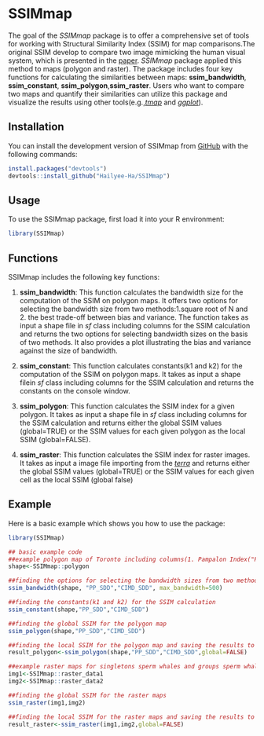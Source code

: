 
# SSIMmap

<!-- badges: start -->
<!-- badges: end -->

The goal of the _SSIMmap_ package is to offer a comprehensive set of tools for working with Structural Similarity Index (SSIM) for map comparisons.The original SSIM develop to compare two image mimicking the human visual system, which is presented in the [paper](https://ieeexplore.ieee.org/stamp/stamp.jsp?arnumber=1284395). _SSIMmap_ package applied this method to maps (polygon and raster). The package includes four key functions for calculating the similarities between maps: **ssim_bandwidth**, **ssim_constant**, **ssim_polygon**,**ssim_raster**. Users who want to compare two maps and quantify their similarities can utilize this package and visualize the results using other tools(e.g.,[_tmap_](https://cran.r-project.org/web/packages/tmap/index.html) and [_ggplot_](https://cran.r-project.org/web/packages/ggplot2/index.html)).  

## Installation

You can install the development version of SSIMmap from [GitHub](https://github.com/Hailyee-Ha/SSIMmap.git) with the following commands:

``` r
install.packages("devtools")
devtools::install_github("Hailyee-Ha/SSIMmap")
```
## Usage
To use the SSIMmap package, first load it into your R environment:

``` r
library(SSIMmap)
```

## Functions
SSIMmap includes the following key functions:

1) **ssim_bandwidth**: This function calculates the bandwidth size for the computation of the SSIM on polygon maps. It offers two options for selecting the bandwidth size from two methods:1.square root of N and 2. the best trade-off between bias and variance. The function takes as input a shape file in *sf* class including columns for the SSIM calculation and returns the two options for selecting bandwidth sizes on the basis of two methods. It also provides a plot illustrating the bias and variance against the size of bandwidth. 

2) **ssim_constant**: This function calculates constants(k1 and k2) for the computation of the SSIM on polygon maps. It takes as input a shape filein *sf* class including columns for the SSIM calculation and returns the constants on the console window.

3) **ssim_polygon**: This function calculates the SSIM index for a given polygon. It takes as input a shape file in *sf* class including columns for the SSIM calculation and returns either the global SSIM values  (global=TRUE) or the SSIM values for each given polygon as the local SSIM  (global=FALSE).

4) **ssim_raster**: This function calculates the SSIM index for raster images. It takes as input a image file importing from the [_terra_](https://cran.r-project.org/web/packages/terra/index.html) and returns either the global SSIM values (global=TRUE) or the SSIM values for each given cell as the local SSIM (global false)

## Example
Here is a basic example which shows you how to use the package:

``` r
library(SSIMmap)

## basic example code
##example polygon map of Toronto including columns(1. Pampalon Index("PP_SDD"), 2. CIMD Index("CIMD_SDD"), and 3. the percent of the housholds who commute within the same census subdivision("P_commute"))
shape<-SSIMmap::polygon 

##finding the options for selecting the bandwidth sizes from two methods
ssim_bandwidth(shape, "PP_SDD","CIMD_SDD", max_bandwidth=500)

##finding the constants(k1 and k2) for the SSIM calculation
ssim_constant(shape,"PP_SDD","CIMD_SDD")

##finding the global SSIM for the polygon map
ssim_polygon(shape,"PP_SDD","CIMD_SDD")

##finding the local SSIM for the polygon map and saving the results to result_polygon
result_polygon<-ssim_polygon(shape,"PP_SDD","CIMD_SDD",global=FALSE)

##example raster maps for singletons sperm whales and groups sperm whales
img1<-SSIMmap::raster_data1
img2<-SSIMmap::raster_data2

##finding the global SSIM for the raster maps
ssim_raster(img1,img2)

##finding the local SSIM for the raster maps and saving the results to result_raster
result_raster<-ssim_raster(img1,img2,global=FALSE)
```


